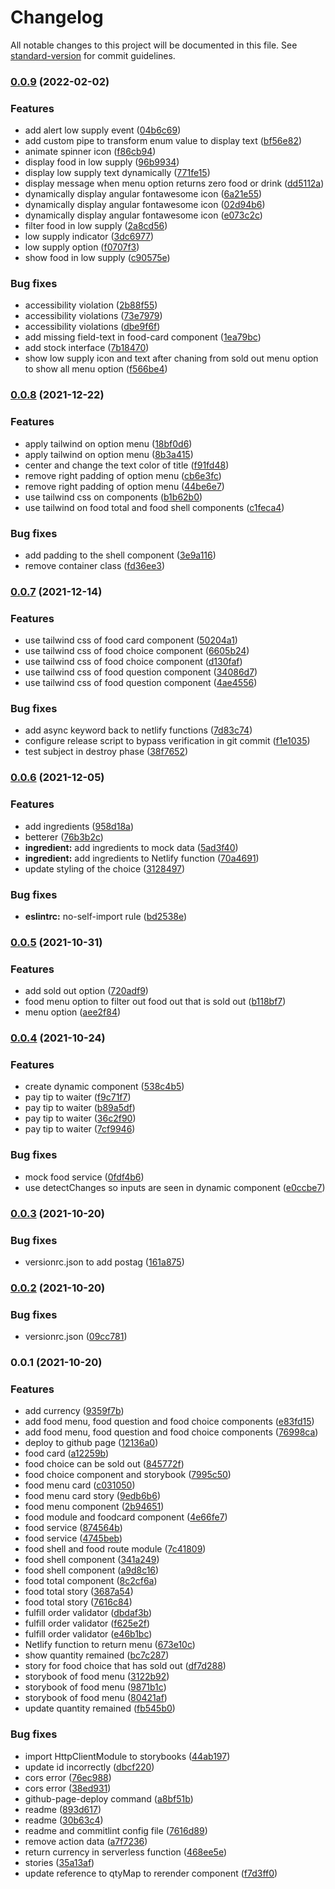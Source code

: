 # Changelog

All notable changes to this project will be documented in this file. See [standard-version](https://github.com/conventional-changelog/standard-version) for commit guidelines.

### [0.0.9](https://github.com/railsstudent/ng-spanish-menu/compare/0.0.8...0.0.9) (2022-02-02)


### Features

* add alert low supply event ([04b6c69](https://github.com/railsstudent/ng-spanish-menu/commit/04b6c698b2cc8c3e57392afe42f2ff64d253f51c))
* add custom pipe to transform enum value to display text ([bf56e82](https://github.com/railsstudent/ng-spanish-menu/commit/bf56e825682fbeee45bb5fe912598d906602b9a4))
* animate spinner icon ([f86cb94](https://github.com/railsstudent/ng-spanish-menu/commit/f86cb94f75f524d568d7b2e2cbe9246cc027be8c))
* display food in low supply ([96b9934](https://github.com/railsstudent/ng-spanish-menu/commit/96b99346edf96c1a457bc37b268058f04e15db6a))
* display low supply text dynamically ([771fe15](https://github.com/railsstudent/ng-spanish-menu/commit/771fe15e4817a1b74f4782373f33ba142ac32d0a))
* display message when menu option returns zero food or drink ([dd5112a](https://github.com/railsstudent/ng-spanish-menu/commit/dd5112a6acddbb0f1ea5cda35d228ae614cd426f))
* dynamically display angular fontawesome icon ([6a21e55](https://github.com/railsstudent/ng-spanish-menu/commit/6a21e559c885b65cedd7a3bbe229eb0cad789a15))
* dynamically display angular fontawesome icon ([02d94b6](https://github.com/railsstudent/ng-spanish-menu/commit/02d94b64b758a129807c8883a364d7738dc58fdb))
* dynamically display angular fontawesome icon ([e073c2c](https://github.com/railsstudent/ng-spanish-menu/commit/e073c2c6a0eef3f8219bc3f8476055771bfb39c3))
* filter food in low supply ([2a8cd56](https://github.com/railsstudent/ng-spanish-menu/commit/2a8cd56da342d43d41e1ac1a15daa039aaab6821))
* low supply indicator ([3dc6977](https://github.com/railsstudent/ng-spanish-menu/commit/3dc69774259b68d7da49dd6c5039e512461be93a))
* low supply option ([f0707f3](https://github.com/railsstudent/ng-spanish-menu/commit/f0707f3c8d1e99527a7fbf4980345bf984656ff6))
* show food in low supply ([c90575e](https://github.com/railsstudent/ng-spanish-menu/commit/c90575eca0759c9f1ea20e829f947dd0829a05d0))


### Bug fixes

* accessibility violation ([2b88f55](https://github.com/railsstudent/ng-spanish-menu/commit/2b88f551d4c11714563e6744ee259315932d8125))
* accessibility violations ([73e7979](https://github.com/railsstudent/ng-spanish-menu/commit/73e797947206209dbad5dca31fbb2ca641988197))
* accessibility violations ([dbe9f6f](https://github.com/railsstudent/ng-spanish-menu/commit/dbe9f6fe9e2cb812c30adc4dff39724872b7bc6d))
* add missing field-text in food-card component ([1ea79bc](https://github.com/railsstudent/ng-spanish-menu/commit/1ea79bc761041b565393a41ff61100a8c2b9719a))
* add stock interface ([7b18470](https://github.com/railsstudent/ng-spanish-menu/commit/7b18470a7d6cb26c5f0e71afd55dc2a2a4ab5b6e))
* show low supply icon and text after chaning from sold out menu option to show all menu option ([f566be4](https://github.com/railsstudent/ng-spanish-menu/commit/f566be421517fd0a0d58440f60c159b913017147))

### [0.0.8](https://github.com/railsstudent/ng-spanish-menu/compare/0.0.7...0.0.8) (2021-12-22)


### Features

* apply tailwind on option menu ([18bf0d6](https://github.com/railsstudent/ng-spanish-menu/commit/18bf0d6b02056f66c15c5a428ecc8a5183df14ba))
* apply tailwind on option menu ([8b3a415](https://github.com/railsstudent/ng-spanish-menu/commit/8b3a415f5e4384867f9fa59182b3e0c92cd4f1cd))
* center and change the text color of title ([f91fd48](https://github.com/railsstudent/ng-spanish-menu/commit/f91fd48298a3749d2dd324f4b13e4dffc08473cf))
* remove right padding of option menu ([cb6e3fc](https://github.com/railsstudent/ng-spanish-menu/commit/cb6e3fc79ef57f4f4544d422abea88afb7fc2336))
* remove right padding of option menu ([44be6e7](https://github.com/railsstudent/ng-spanish-menu/commit/44be6e7603d0a8e255c2c398d11cdfe7d5cc2ad2))
* use tailwind css on components ([b1b62b0](https://github.com/railsstudent/ng-spanish-menu/commit/b1b62b0869b3e794fb7258596a9844aac245677c))
* use tailwind on food total and food shell components ([c1feca4](https://github.com/railsstudent/ng-spanish-menu/commit/c1feca47eefe65a870064fc042ad8ac9a5cf81f0))


### Bug fixes

* add padding to the shell component ([3e9a116](https://github.com/railsstudent/ng-spanish-menu/commit/3e9a11681120c0c9592bdbacf2ec64d8f1b30f58))
* remove container class ([fd36ee3](https://github.com/railsstudent/ng-spanish-menu/commit/fd36ee357b65fc9fb3f4b4f75bb530bbdd66633c))

### [0.0.7](https://github.com/railsstudent/ng-spanish-menu/compare/0.0.6...0.0.7) (2021-12-14)


### Features

* use tailwind css of food card component ([50204a1](https://github.com/railsstudent/ng-spanish-menu/commit/50204a1f6c400866e664a77bb569fede98588641))
* use tailwind css of food choice component ([6605b24](https://github.com/railsstudent/ng-spanish-menu/commit/6605b249315c592dc5e1c25109ed3e0fce4937e2))
* use tailwind css of food choice component ([d130faf](https://github.com/railsstudent/ng-spanish-menu/commit/d130fafacaea85b269c597ed9466c704cbb65a6f))
* use tailwind css of food question component ([34086d7](https://github.com/railsstudent/ng-spanish-menu/commit/34086d7e75bc9725014a61b6731b82e80b40e4c1))
* use tailwind css of food question component ([4ae4556](https://github.com/railsstudent/ng-spanish-menu/commit/4ae4556fcb734f98cd98fb64e66c32464dc78f03))


### Bug fixes

* add async keyword back to netlify functions ([7d83c74](https://github.com/railsstudent/ng-spanish-menu/commit/7d83c74b797c00ca5cb06b83969c26fa7258f644))
* configure release script to bypass verification in git commit ([f1e1035](https://github.com/railsstudent/ng-spanish-menu/commit/f1e10353857e4e3bef2e1019d3df5efd330ec201))
* test subject in destroy phase ([38f7652](https://github.com/railsstudent/ng-spanish-menu/commit/38f7652db9c0db026b74d8beffccd9c83d23c7cf))

### [0.0.6](https://github.com/railsstudent/ng-spanish-menu/compare/0.0.5...0.0.6) (2021-12-05)

### Features

- add ingredients ([958d18a](https://github.com/railsstudent/ng-spanish-menu/commit/958d18a492bd46273c82b1e4237b3b84fc26b356))
- betterer ([76b3b2c](https://github.com/railsstudent/ng-spanish-menu/commit/76b3b2c9363a83f2ff62c0fafc8597b84e1ebc07))
- **ingredient:** add ingredients to mock data ([5ad3f40](https://github.com/railsstudent/ng-spanish-menu/commit/5ad3f4010aa46043843f5213104f8e0be140edc4))
- **ingredient:** add ingredients to Netlify function ([70a4691](https://github.com/railsstudent/ng-spanish-menu/commit/70a4691e92cba38d68b6d7b1f6f79eec4c24225f))
- update styling of the choice ([3128497](https://github.com/railsstudent/ng-spanish-menu/commit/3128497c81b9468a1ebbbdd5ea6c4db136bef0e8))

### Bug fixes

- **eslintrc:** no-self-import rule ([bd2538e](https://github.com/railsstudent/ng-spanish-menu/commit/bd2538e65384b853e1dd661f2acd28ecd885dee6))

### [0.0.5](https://github.com/railsstudent/ng-spanish-menu/compare/0.0.4...0.0.5) (2021-10-31)

### Features

- add sold out option ([720adf9](https://github.com/railsstudent/ng-spanish-menu/commit/720adf900652720936317f5079c461b92446f649))
- food menu option to filter out food out that is sold out ([b118bf7](https://github.com/railsstudent/ng-spanish-menu/commit/b118bf736982868024f9040d961854c7b68b47cd))
- menu option ([aee2f84](https://github.com/railsstudent/ng-spanish-menu/commit/aee2f849cc29f8047e60645d13175371bff203bf))

### [0.0.4](https://github.com/railsstudent/ng-spanish-menu/compare/0.0.3...0.0.4) (2021-10-24)

### Features

- create dynamic component ([538c4b5](https://github.com/railsstudent/ng-spanish-menu/commit/538c4b55b9791c708ec0501bf569e3c9690359ff))
- pay tip to waiter ([f9c71f7](https://github.com/railsstudent/ng-spanish-menu/commit/f9c71f7cfb9e0f19e6cbedb2884999580f50e46b))
- pay tip to waiter ([b89a5df](https://github.com/railsstudent/ng-spanish-menu/commit/b89a5dfb35428da3840b5d41c9f46a7d39d4cbb5))
- pay tip to waiter ([36c2f90](https://github.com/railsstudent/ng-spanish-menu/commit/36c2f90d467ca49162cf8cf3574c7bbee5c863da))
- pay tip to waiter ([7cf9946](https://github.com/railsstudent/ng-spanish-menu/commit/7cf9946b957a78f239ade4a506e9ef51e348450f))

### Bug fixes

- mock food service ([0fdf4b6](https://github.com/railsstudent/ng-spanish-menu/commit/0fdf4b6f63c8573d887f981438f0ff18a0d1e763))
- use detectChanges so inputs are seen in dynamic component ([e0ccbe7](https://github.com/railsstudent/ng-spanish-menu/commit/e0ccbe7ac5b127a7a1b86d38bd4281fe50af6750))

### [0.0.3](https://github.com/railsstudent/ng-spanish-menu/compare/0.0.2...0.0.3) (2021-10-20)

### Bug fixes

- versionrc.json to add postag ([161a875](https://github.com/railsstudent/ng-spanish-menu/commit/161a8759b269c2de74a906623d312d77afb0615c))

### [0.0.2](https://github.com/railsstudent/ng-spanish-menu/compare/0.0.1...0.0.2) (2021-10-20)

### Bug fixes

- versionrc.json ([09cc781](https://github.com/railsstudent/ng-spanish-menu/commit/09cc78101dcb39d4aba5532b263a3672140fea18))

### 0.0.1 (2021-10-20)

### Features

- add currency ([9359f7b](https://github.com/railsstudent/ng-spanish-menu/commit/9359f7b0367b7b8ea96dc3ad1bd7ff9f06490d70))
- add food menu, food question and food choice components ([e83fd15](https://github.com/railsstudent/ng-spanish-menu/commit/e83fd1546d203db90a2896cf9b3748fe5a7608cc))
- add food menu, food question and food choice components ([76998ca](https://github.com/railsstudent/ng-spanish-menu/commit/76998cadc08c24c333fc50dc33bd70a82ba050f0))
- deploy to github page ([12136a0](https://github.com/railsstudent/ng-spanish-menu/commit/12136a0a0193e5126a574d257a678a801013ff7b))
- food card ([a12259b](https://github.com/railsstudent/ng-spanish-menu/commit/a12259bcaed0583259c38db1fb9e2e791cf7b2b0))
- food choice can be sold out ([845772f](https://github.com/railsstudent/ng-spanish-menu/commit/845772f2ef691a55e2d3a087bf76cf692cc4341f))
- food choice component and storybook ([7995c50](https://github.com/railsstudent/ng-spanish-menu/commit/7995c500ceb9518dc554291a23993c279b42b474))
- food menu card ([c031050](https://github.com/railsstudent/ng-spanish-menu/commit/c0310501921d61324f95c575061250c837ac943b))
- food menu card story ([9edb6b6](https://github.com/railsstudent/ng-spanish-menu/commit/9edb6b60046529fe14450535d19a94cca3738d82))
- food menu component ([2b94651](https://github.com/railsstudent/ng-spanish-menu/commit/2b946514f4eb5b639786178105ca0a59b8c05d00))
- food module and foodcard component ([4e66fe7](https://github.com/railsstudent/ng-spanish-menu/commit/4e66fe7a7d0247c45d45f3ca13b6852631f83983))
- food service ([874564b](https://github.com/railsstudent/ng-spanish-menu/commit/874564b67ddc264ec316b4e0180acb587e5a22b5))
- food service ([4745beb](https://github.com/railsstudent/ng-spanish-menu/commit/4745bebfa17da35fab63188256a797a56a614d84))
- food shell and food route module ([7c41809](https://github.com/railsstudent/ng-spanish-menu/commit/7c4180977c7f20ca8f838b9ba844ffc057c1a0b0))
- food shell component ([341a249](https://github.com/railsstudent/ng-spanish-menu/commit/341a249bf95e2c1573e56f5e1b397daab68e66af))
- food shell component ([a9d8c16](https://github.com/railsstudent/ng-spanish-menu/commit/a9d8c166c5521a240f93dc4b8a2561e1472a1279))
- food total component ([8c2cf6a](https://github.com/railsstudent/ng-spanish-menu/commit/8c2cf6aed65e8dbbf60fd74335074aebf33c6a78))
- food total story ([3687a54](https://github.com/railsstudent/ng-spanish-menu/commit/3687a545fe55c598452b71ad8f2d09de3b285cec))
- food total story ([7616c84](https://github.com/railsstudent/ng-spanish-menu/commit/7616c845f0f3ed9123229fac72d7485490f850f2))
- fulfill order validator ([dbdaf3b](https://github.com/railsstudent/ng-spanish-menu/commit/dbdaf3bb66b4792ecf40a7d3c46c2035b1beaebb))
- fulfill order validator ([f625e2f](https://github.com/railsstudent/ng-spanish-menu/commit/f625e2f487a3914c146a4e6e19f3e33476d84d99))
- fulfill order validator ([e46b1bc](https://github.com/railsstudent/ng-spanish-menu/commit/e46b1bccbdacd78aabaa8bf98c5bdf82374cf0af))
- Netlify function to return menu ([673e10c](https://github.com/railsstudent/ng-spanish-menu/commit/673e10cd986caac2160b50183fc0df4c6a769323))
- show quantity remained ([bc7c287](https://github.com/railsstudent/ng-spanish-menu/commit/bc7c2876f09de1c5a73103e10467bbd9c3f18bc4))
- story for food choice that has sold out ([df7d288](https://github.com/railsstudent/ng-spanish-menu/commit/df7d28899daf32353cced50619d9f594a72f276b))
- storybook of food menu ([3122b92](https://github.com/railsstudent/ng-spanish-menu/commit/3122b920f63f73b4e239fea612eee3cf7e9cdbf4))
- storybook of food menu ([9871b1c](https://github.com/railsstudent/ng-spanish-menu/commit/9871b1ca8bed00d80927705746b4384f3e87f98d))
- storybook of food menu ([80421af](https://github.com/railsstudent/ng-spanish-menu/commit/80421af6b19ee8a91b100c6e4877a30266817c15))
- update quantity remained ([fb545b0](https://github.com/railsstudent/ng-spanish-menu/commit/fb545b0142e084e2583ec3f17f6d6fed2886f49b))

### Bug fixes

- import HttpClientModule to storybooks ([44ab197](https://github.com/railsstudent/ng-spanish-menu/commit/44ab197921baab91c5e73f1f0126d01a826290b5))
- update id incorrectly ([dbcf220](https://github.com/railsstudent/ng-spanish-menu/commit/dbcf22022c4084424524fb12770214e02271d4bc))
- cors error ([76ec988](https://github.com/railsstudent/ng-spanish-menu/commit/76ec988cb4691c0edd9af74001348612fa267049))
- cors error ([38ed931](https://github.com/railsstudent/ng-spanish-menu/commit/38ed931a85eee48fd27a1978d10d23641d149eb3))
- github-page-deploy command ([a8bf51b](https://github.com/railsstudent/ng-spanish-menu/commit/a8bf51b703a3ab1b2ff238d138e453ca90627f76))
- readme ([893d617](https://github.com/railsstudent/ng-spanish-menu/commit/893d6173072fa05c81e22ab498134ddf6893f1af))
- readme ([30b63c4](https://github.com/railsstudent/ng-spanish-menu/commit/30b63c47dfd99384ba156b533568e5f9acaf50aa))
- readme and commitlint config file ([7616d89](https://github.com/railsstudent/ng-spanish-menu/commit/7616d89051e2478a72565c960e23dc2044a00215))
- remove action data ([a7f7236](https://github.com/railsstudent/ng-spanish-menu/commit/a7f7236de108d58554981b28c9692426b0ee2466))
- return currency in serverless function ([468ee5e](https://github.com/railsstudent/ng-spanish-menu/commit/468ee5e2e4f554d30b56b6905d46d1c322c1a451))
- stories ([35a13af](https://github.com/railsstudent/ng-spanish-menu/commit/35a13af681b7a4d311e7f550d1b876d6695348ee))
- update reference to qtyMap to rerender component ([f7d3ff0](https://github.com/railsstudent/ng-spanish-menu/commit/f7d3ff0bbfef85ea9cb176dec41d6177af3cfee6))
